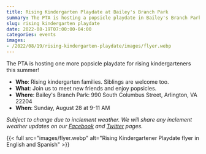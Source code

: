 ```yaml
--- 
title: Rising Kindergarten Playdate at Bailey's Branch Park
summary: The PTA is hosting a popsicle playdate in Bailey's Branch Park on August 28.
slug: rising kindergarten playdate
date: 2022-08-19T07:00:00-04:00
categories: events
images: 
- /2022/08/19/rising-kindergarten-playdate/images/flyer.webp
---
```


The PTA is hosting one more popsicle playdate for rising kindergarteners this summer!
- **Who**: Rising kindergarten families. Siblings are welcome too.
- **What**: Join us to meet new friends and enjoy popsicles.
- **Where**: Bailey's Branch Park: 990 South Columbus Street, Arlington, VA 22204
- **When**: Sunday, August 28 at 9-11 AM

*Subject to change due to inclement weather. We will share any inclement weather updates on our [Facebook](https://www.facebook.com/AbingdonElementaryPTA) and [Twitter](https://twitter.com/AbingdonPTA) pages.*

{{< full src="images/flyer.webp" alt="Rising Kindergartener Playdate flyer in English and Spanish" >}}
